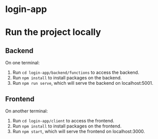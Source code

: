 # login-app
# Run the project locally
## Backend
On one terminal:
<ol>
  <li>Run <code>cd login-app/backend/functions</code> to access the backend.</li>
  <li>Run <code>npm install</code> to install packages on the backend.</li>
  <li>Run <code>npm run serve</code>, which will serve the backend on localhost:5001.</li>
</ol>
<h2>Frontend</h2>
On another terminal:
<ol>
  <li>Run <code>cd login-app/client</code> to access the frontend.</li>
  <li>Run <code>npm install</code> to install packages on the frontend.</li>
  <li>Run <code>npm start</code>, which will serve the frontend on localhost:3000.</li>
</ol>
